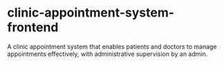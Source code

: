 # clinic-appointment-system-frontend
A clinic appointment system that enables patients and doctors to manage appointments effectively, with administrative supervision by an admin.
